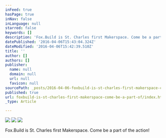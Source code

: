 ```yaml
---
inFeed: true
hasPage: true
inNav: false
inLanguage: null
starred: false
keywords: []
description: 'Fox.Build is St. Charles first Makerspace. Come be a part of the action!'
datePublished: '2016-04-06T15:43:04.324Z'
dateModified: '2016-04-06T15:42:39.510Z'
title: ''
author: []
authors: []
publisher:
  name: null
  domain: null
  url: null
  favicon: null
sourcePath: _posts/2016-04-06-foxbuild-is-st-charles-first-makerspace-come-be-a-part-of.md
published: true
url: foxbuild-is-st-charles-first-makerspace-come-be-a-part-of/index.html
_type: Article

---
```

![](https://the-grid-user-content.s3-us-west-2.amazonaws.com/452b373c-6671-4da3-b242-565aea5ba167.png)
![](https://the-grid-user-content.s3-us-west-2.amazonaws.com/a5816cff-37a6-446a-8475-814bb1a00648.jpg)
![](https://the-grid-user-content.s3-us-west-2.amazonaws.com/7ad8b98f-e71a-4e44-b94c-7f3e3099736e.png)

Fox.Build is St. Charles first Makerspace. Come be a part of the action!
